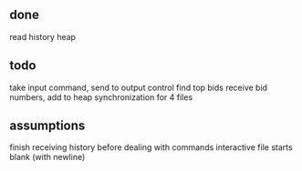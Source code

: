 ## done
read history
heap

## todo
take input command, send to output control
find top bids
receive bid numbers, add to heap
synchronization for 4 files

## assumptions
finish receiving history before dealing with commands 
interactive file starts blank (with newline)
